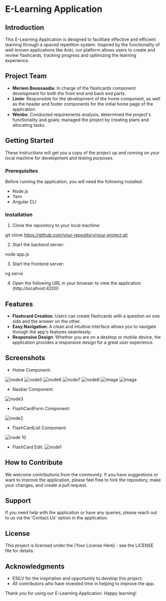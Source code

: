 # E-Learning Application

## Introduction

This E-Learning Application is designed to facilitate effective and efficient learning through a spaced repetition system. Inspired by the functionality of well-known applications like Anki, our platform allows users to create and review flashcards, tracking progress and optimizing the learning experience.

## Project Team

- **Meriem Boussaadia**: In charge of the flashcards component development for both the front end and back end parts.
- **Limin**: Responsible for the development of the home component, as well as the header and footer components for the initial home page of the application.
- **Wenbo**: Conducted requirements analysis, determined the project's functionality and goals; managed the project by creating plans and allocating tasks.

## Getting Started

These instructions will get you a copy of the project up and running on your local machine for development and testing purposes.

### Prerequisites

Before running the application, you will need the following installed:

- Node.js
- Yarn
- Angular CLI

### Installation

1. Clone the repository to your local machine:

git clone https://github.com/your-repository/your-project.git



2. Start the backend server:

node app.js



3. Start the frontend server:

ng serve


4. Open the following URL in your browser to view the application (http://localhost:4200)

## Features

- **Flashcard Creation**: Users can create flashcards with a question on one side and the answer on the other.
- **Easy Navigation**: A clean and intuitive interface allows you to navigate through the app's features seamlessly.
- **Responsive Design**: Whether you are on a desktop or mobile device, the application provides a responsive design for a great user experience.

## Screenshots

- Home Component:
 
![node4](https://github.com/Mia16041999/Node-Angular-Project/assets/151848543/1d922e42-94bf-4000-a612-35fa6868024f)
![node5](https://github.com/Mia16041999/Node-Angular-Project/assets/151848543/be31fb33-87d7-4985-b901-e5a61c1ec835)
![node6](https://github.com/Mia16041999/Node-Angular-Project/assets/151848543/e49800f3-3789-40fc-8bec-9eb2655ed790)
![node7](https://github.com/Mia16041999/Node-Angular-Project/assets/151848543/ab588fac-3c7d-430e-8ecd-902b7ef53411)
![node8](https://github.com/Mia16041999/Node-Angular-Project/assets/151848543/8451ebf8-d277-4017-84dd-1e9b7e2951fb)
![image](https://github.com/Mia16041999/Node-Angular-Project/assets/151848543/a4bcd125-563c-47e1-854b-fea82806b032)
![image](https://github.com/Mia16041999/Node-Angular-Project/assets/151848543/a0289797-3f43-4ebf-8260-a89bd2c404ad)


- Navbar Component:
 
![node3](https://github.com/Mia16041999/Node-Angular-Project/assets/151848543/0b88c4e6-cdaa-42b6-aaab-f2b0dcaf9afb)

- FlashCardForm Component:

![node2](https://github.com/Mia16041999/Node-Angular-Project/assets/151848543/e8cd180f-4e53-42e7-b14f-968dbd544355)

- FlashCardList Component:
 
![node 10](https://github.com/Mia16041999/Node-Angular-Project/assets/151848543/9cbd2d83-abe3-4958-bbd1-ac7fff048b4a)

- FlashCard Edit:
 ![node1](https://github.com/Mia16041999/Node-Angular-Project/assets/151848543/c11d342c-6582-4ee5-96a5-9ad1c43e967c)


## How to Contribute

We welcome contributions from the community. If you have suggestions or want to improve the application, please feel free to fork the repository, make your changes, and create a pull request.

## Support

If you need help with the application or have any queries, please reach out to us via the 'Contact Us' option in the application.

## License

This project is licensed under the [Your License Here] - see the LICENSE file for details.

## Acknowledgments

- ESILV for the inspiration and opportunity to develop this project.
- All contributors who have invested time in helping to improve the app.

Thank you for using our E-Learning Application. Happy learning!
